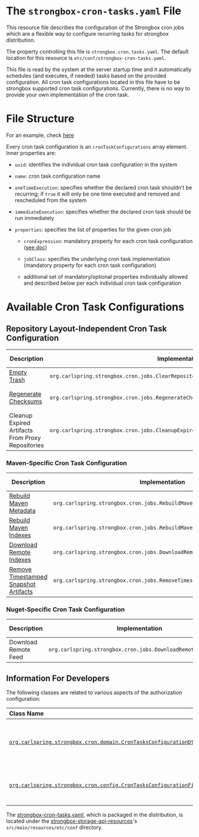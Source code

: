 # The `strongbox-cron-tasks.yaml` File

This resource file describes the configuration of the Strongbox cron jobs which are a flexible way to configure recurring tasks for strongbox distribution.

The property controlling this file is `strongbox.cron.tasks.yaml`. The default location for this resource is `etc/conf/strongbox-cron-tasks.yaml`.

This file is read by the system at the server startup time and it automatically schedules (and executes, if needed) tasks based on the provided configuration. All cron task configurations located in this file have to be strongbox supported cron task configurations. Currently, there is no way to provide your own implementation  of the cron task.

# File Structure

For an example, check [here](https://github.com/strongbox/strongbox/blob/master/strongbox-cron/strongbox-cron-api/src/main/resources/etc/conf/strongbox-cron-tasks.yaml)

Every cron task configuration is an `cronTaskConfigurations` array element. Inner properties are:

* `uuid`: identifies the individual cron task configuration in the system

* `name`: cron task configuration name

* `oneTimeExecution`: specifies whether the declared cron task shouldn't be recurring; if `true` it will only be one time executed and removed and rescheduled from the system

* `immediateExecution`: specifies whether the declared cron task should be run immediately

* `properties`: specifies the list of properties for the given cron job

  * `cronExpression`: mandatory property for each cron task configuration ([see doc](https://docs.oracle.com/cd/E12058_01/doc/doc.1014/e12030/cron_expressions.htm))
  
  * `jobClass`: specifies the underlying cron task implementation (mandatory property for each cron task configuration)
  
  * additional set of mandatory/optional properties individually allowed and described below per each individual cron task configuration


# Available Cron Task Configurations

## Repository Layout-Independent Cron Task Configuration

| Description  | Implementation | Mandatory properties | Optional properties |
| ------------- | ------------- | ------------- | ------------- |
| [Empty Trash](https://github.com/strongbox/strongbox/wiki/Cron-Tasks#empty-trash) | `org.carlspring.strongbox.cron.jobs.ClearRepositoryTrashCronJob` ||`storageId`<br>`repositoryId`|
| [Regenerate Checksums](https://github.com/strongbox/strongbox/wiki/Cron-Tasks#regenerate-checksums) | `org.carlspring.strongbox.cron.jobs.RegenerateChecksumCronJob` ||`storageId`<br>`repositoryId`<br>`basePath`<br>`forceRegeneration`|
| Cleanup Expired Artifacts From Proxy Repositories | `org.carlspring.strongbox.cron.jobs.CleanupExpiredArtifactsFromProxyRepositoriesCronJob` |`lastAccessedTimeInDays`|`minSizeInBytes`|

### Maven-Specific Cron Task Configuration

| Description  | Implementation | Mandatory properties | Optional properties |
| ------------- | ------------- | ------------- | ------------- |
| [Rebuild Maven Metadata](https://github.com/strongbox/strongbox/wiki/Cron-Tasks#rebuild-maven-metadata) | `org.carlspring.strongbox.cron.jobs.RebuildMavenMetadataCronJob` ||`storageId`<br>`repositoryId`<br>`basePath`|
| [Rebuild Maven Indexes](https://github.com/strongbox/strongbox/wiki/Cron-Tasks#rebuild-maven-indexes) | `org.carlspring.strongbox.cron.jobs.RebuildMavenIndexesCronJob` |`storageId`<br>`repositoryId`|`basePath`|
| [Download Remote Indexes](https://github.com/strongbox/strongbox/wiki/Cron-Tasks#download-remote-indexes-maven-repositories-only) | `org.carlspring.strongbox.cron.jobs.DownloadRemoteMavenIndexCronJob` |`storageId`<br>`repositoryId`||
| [Remove Timestamped Snapshot Artifacts](https://github.com/strongbox/strongbox/wiki/Cron-Tasks#remove-timestamped-maven-snapshot-artifacts) | `org.carlspring.strongbox.cron.jobs.RemoveTimestampedMavenSnapshotCronJob` ||`storageId`<br>`repositoryId`<br>`basePath`<br>`numberToKeep`<br>`keepPeriod`|

### Nuget-Specific Cron Task Configuration

| Description  | Implementation | Mandatory properties | Optional properties |
| ------------- | ------------- | ------------- | ------------- |
| Download Remote Feed| `org.carlspring.strongbox.cron.jobs.DownloadRemoteFeedCronJob` |`storageId`<br>`repositoryId`||

## Information For Developers

The following classes are related to various aspects of the authorization configuration:

| Class Name  | Description | 
|:------------|-------------|
| [`org.carlspring.strongbox.cron.domain.CronTasksConfigurationDto`](https://github.com/strongbox/strongbox/blob/master/strongbox-cron/strongbox-cron-api/src/main/java/org/carlspring/strongbox/cron/domain/CronTasksConfigurationDto.java) | Represents cron configuration in a deserialized form. |
| [`org.carlspring.strongbox.cron.config.CronTasksConfigurationFileManager`](https://github.com/strongbox/strongbox/blob/master/strongbox-cron/strongbox-cron-api/src/main/java/org/carlspring/strongbox/cron/config/CronTasksConfigurationFileManager.java) | Class to serialize / deserialize the cron configuration. | 

The [strongbox-cron-tasks.yaml](https://github.com/strongbox/strongbox/blob/master/strongbox-cron/strongbox-cron-api/src/main/resources/etc/conf/strongbox-cron-tasks.yaml), which is packaged in the distribution, is located under the [strongbox-storage-api-resources](https://github.com/strongbox/strongbox/blob/master/strongbox-resources/strongbox-storage-api-resources/)'s `src/main/resources/etc/conf` directory.
